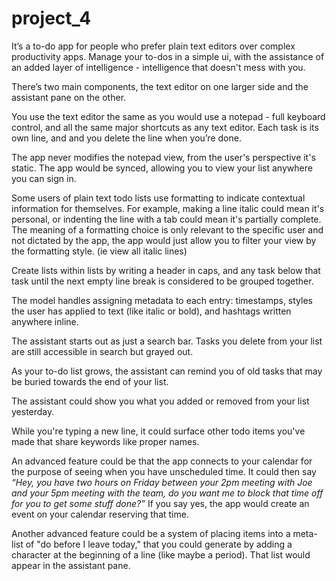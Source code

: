 # project_4

It’s a to-do app for people who prefer plain text editors over complex productivity apps. Manage your to-dos in a simple ui, with the assistance of an added layer of intelligence - intelligence that doesn't mess with you.

There’s two main components, the text editor on one larger side and the assistant pane on the other. 

You use the text editor the same as you would use a notepad - full keyboard control, and all the same major shortcuts as any text editor. Each task is its own line, and and you delete the line when you’re done.

The app never modifies the notepad view, from the user's perspective it's static. The app would be synced, allowing you to view your list anywhere you can sign in.

Some users of plain text todo lists use formatting to indicate contextual information for themselves. For example, making a line italic could mean it's personal, or indenting the line with a tab could mean it's partially complete. The meaning of a formatting choice is only relevant to the specific user and not dictated by the app, the app would just allow you to filter your view by the formatting style. (ie view all italic lines)

Create lists within lists by writing a header in caps, and any task below that task until the next empty line break is considered to be grouped together.

The model handles assigning metadata to each entry: timestamps, styles the user has applied to text (like italic or bold), and hashtags written anywhere inline.

The assistant starts out as just a search bar. Tasks you delete from your list are still accessible in search but grayed out.

As your to-do list grows, the assistant can remind you of old tasks that may be buried towards the end of your list.

The assistant could show you what you added or removed from your list yesterday.

While you're typing a new line, it could surface other todo items you've made that share keywords like proper names.

An advanced feature could be that the app connects to your calendar for the purpose of seeing when you have unscheduled time. It could then say _“Hey, you have two hours on Friday between your 2pm meeting with Joe and your 5pm meeting with the team, do you want me to block that time off for you to get some stuff done?”_ If you say yes, the app would create an event on your calendar reserving that time. 

Another advanced feature could be a system of placing items into a meta-list of "do before I leave today," that you could generate by adding a character at the beginning of a line (like maybe a period). That list would appear in the assistant pane.
